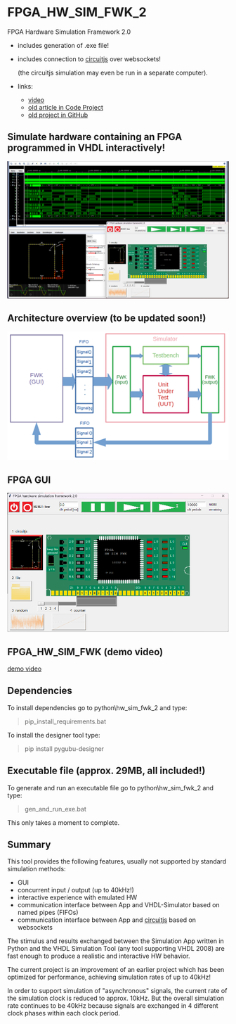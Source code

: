 # FPGA_HW_SIM_FWK_2  

FPGA Hardware Simulation Framework 2.0

  - includes generation of .exe file!
  - includes connection to [circuitjs](https://www.falstad.com/circuit/) over websockets!
  
    (the circuitjs simulation may even be run in a separate computer).
  - links:

    - [video](https://youtu.be/F2Q6Gl9-56A)
    - [old article in Code Project](https://www.codeproject.com/Articles/5329919/FPGA-Hardware-Simulation-Framework-FPGA-HW-SIM-FWK "FPGA_HW_SIM_FWK Article in Code Project")
    - [old project in GitHub](https://github.com/ClarkFieseln/FPGA_HW_SIM_FWK)

## Simulate hardware containing an FPGA programmed in VHDL interactively!

![plot](./img/simulation.png)

## Architecture overview (to be updated soon!)

![plot](./img/architecture_overview.png)

## FPGA GUI

![plot](./img/fpga_gui.png)

## FPGA_HW_SIM_FWK (demo video)

[demo video](https://youtu.be/F2Q6Gl9-56A)

## Dependencies
To install dependencies go to python\hw_sim_fwk_2 and type:

  > pip_install_requirements.bat
  
To install the designer tool type:

  > pip install pygubu-designer
  
## Executable file (approx. 29MB, all included!)
To generate and run an executable file go to python\hw_sim_fwk_2 and type:

  > gen_and_run_exe.bat

This only takes a moment to complete.

## Summary
This tool provides the following features, usually not supported by standard simulation methods:
  - GUI
  - concurrent input / output (up to 40kHz!)
  - interactive experience with emulated HW
  - communication interface between App and VHDL-Simulator based on named pipes (FIFOs)
  - communication interface between App and [circuitjs](https://www.falstad.com/circuit/) based on websockets
  
The stimulus and results exchanged between the Simulation App written in Python and the
VHDL Simulation Tool (any tool supporting VHDL 2008) are fast enough to produce a realistic and interactive HW behavior.

The current project is an improvement of an earlier project which has been optimized for performance,
achieving simulation rates of up to 40kHz!

In order to support simulation of "asynchronous" signals, the current rate of the simulation clock is reduced to approx. 10kHz. But the overall simulation rate continues to be 40kHz because signals are exchanged in 4 different clock phases within each clock period.
  
